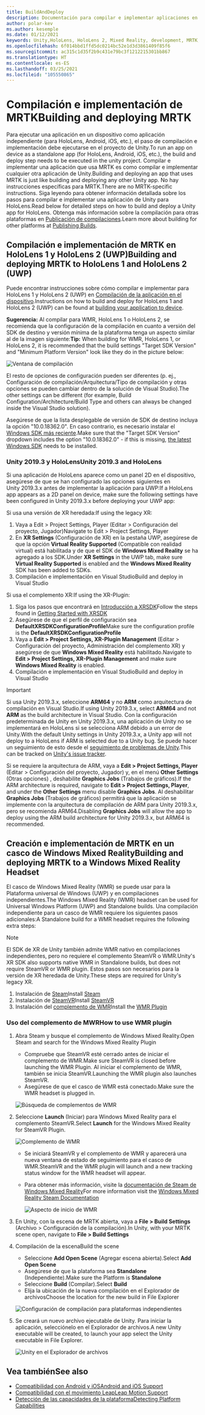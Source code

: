 ```yaml
---
title: BuildAndDeploy
description: Documentación para compilar e implementar aplicaciones en varios dispositivos.
author: polar-kev
ms.author: kesemple
ms.date: 01/12/2021
keywords: Unity,HoloLens, HoloLens 2, Mixed Reality, development, MRTK, Visual Studio, Android, IOS
ms.openlocfilehash: 6f014bbd1ffd5dc0214bc52e1d3d3861409f85f6
ms.sourcegitcommit: ac315c1d35f2b9c431e79bc3f1212215301bb867
ms.translationtype: HT
ms.contentlocale: es-ES
ms.lasthandoff: 03/25/2021
ms.locfileid: "105550865"
---
```

# <a name="building-and-deploying-mrtk"></a><span data-ttu-id="f9b46-104">Compilación e implementación de MRTK</span><span class="sxs-lookup"><span data-stu-id="f9b46-104">Building and deploying MRTK</span></span>

<span data-ttu-id="f9b46-105">Para ejecutar una aplicación en un dispositivo como aplicación independiente (para HoloLens, Android, iOS, etc.), el paso de compilación e implementación debe ejecutarse en el proyecto de Unity.</span><span class="sxs-lookup"><span data-stu-id="f9b46-105">To run an app on device as a standalone app (for HoloLens, Android, iOS, etc.), the build and deploy step needs to be executed in the unity project.</span></span> <span data-ttu-id="f9b46-106">Compilar e implementar una aplicación que usa MRTK es como compilar e implementar cualquier otra aplicación de Unity.</span><span class="sxs-lookup"><span data-stu-id="f9b46-106">Building and deploying an app that uses MRTK is just like building and deploying any other Unity app.</span></span> <span data-ttu-id="f9b46-107">No hay instrucciones específicas para MRTK.</span><span class="sxs-lookup"><span data-stu-id="f9b46-107">There are no MRTK-specific instructions.</span></span> <span data-ttu-id="f9b46-108">Siga leyendo para obtener información detallada sobre los pasos para compilar e implementar una aplicación de Unity para HoloLens.</span><span class="sxs-lookup"><span data-stu-id="f9b46-108">Read below for detailed steps on how to build and deploy a Unity app for HoloLens.</span></span>  <span data-ttu-id="f9b46-109">Obtenga más información sobre la compilación para otras plataformas en [Publicación de compilaciones](https://docs.unity3d.com/Manual/PublishingBuilds.html).</span><span class="sxs-lookup"><span data-stu-id="f9b46-109">Learn more about building for other platforms at [Publishing Builds](https://docs.unity3d.com/Manual/PublishingBuilds.html).</span></span>

## <a name="building-and-deploying-mrtk-to-hololens-1-and-hololens-2-uwp"></a><span data-ttu-id="f9b46-110">Compilación e implementación de MRTK en HoloLens 1 y HoloLens 2 (UWP)</span><span class="sxs-lookup"><span data-stu-id="f9b46-110">Building and deploying MRTK to HoloLens 1 and HoloLens 2 (UWP)</span></span>

<span data-ttu-id="f9b46-111">Puede encontrar instrucciones sobre cómo compilar e implementar para HoloLens 1 y HoloLens 2 (UWP) en [Compilación de la aplicación en el dispositivo](/windows/mixed-reality/mrlearning-base-ch1#build-your-application-to-your-device).</span><span class="sxs-lookup"><span data-stu-id="f9b46-111">Instructions on how to build and deploy for HoloLens 1 and HoloLens 2 (UWP) can be found at [building your application to device](/windows/mixed-reality/mrlearning-base-ch1#build-your-application-to-your-device).</span></span>

<span data-ttu-id="f9b46-112">**Sugerencia:** Al compilar para WMR, HoloLens 1 o HoloLens 2, se recomienda que la configuración de la compilación en cuanto a versión del SDK de destino y versión mínima de la plataforma tenga un aspecto similar al de la imagen siguiente:</span><span class="sxs-lookup"><span data-stu-id="f9b46-112">**Tip:** When building for WMR, HoloLens 1, or HoloLens 2, it is recommended that the build settings "Target SDK Version" and "Minimum Platform Version" look like they do in the picture below:</span></span>

![Ventana de compilación](../features/images/getting-started/BuildWindow.png)

<span data-ttu-id="f9b46-114">El resto de opciones de configuración pueden ser diferentes (p. ej., Configuración de compilación/Arquitectura/Tipo de compilación y otras opciones se pueden cambiar dentro de la solución de Visual Studio).</span><span class="sxs-lookup"><span data-stu-id="f9b46-114">The other settings can be different (for example, Build Configuration/Architecture/Build Type and others can always be changed inside the Visual Studio solution).</span></span>

<span data-ttu-id="f9b46-115">Asegúrese de que la lista desplegable de versión de SDK de destino incluya la opción "10.0.18362.0". En caso contrario, es necesario instalar el [Windows SDK más reciente](https://developer.microsoft.com/windows/downloads/windows-10-sdk).</span><span class="sxs-lookup"><span data-stu-id="f9b46-115">Make sure that the "Target SDK Version" dropdown includes the option "10.0.18362.0" - if this is missing, [the latest Windows SDK](https://developer.microsoft.com/windows/downloads/windows-10-sdk) needs to be installed.</span></span>

### <a name="unity-20193-and-hololens"></a><span data-ttu-id="f9b46-116">Unity 2019.3 y HoloLens</span><span class="sxs-lookup"><span data-stu-id="f9b46-116">Unity 2019.3 and HoloLens</span></span>

<span data-ttu-id="f9b46-117">Si una aplicación de HoloLens aparece como un panel 2D en el dispositivo, asegúrese de que se han configurado las opciones siguientes en Unity 2019.3.x antes de implementar la aplicación para UWP:</span><span class="sxs-lookup"><span data-stu-id="f9b46-117">If a HoloLens app appears as a 2D panel on device, make sure the following settings have been configured in Unity 2019.3.x before deploying your UWP app:</span></span>

<span data-ttu-id="f9b46-118">Si usa una versión de XR heredada:</span><span class="sxs-lookup"><span data-stu-id="f9b46-118">If using the legacy XR:</span></span>

1. <span data-ttu-id="f9b46-119">Vaya a Edit > Project Settings, Player (Editar > Configuración del proyecto, Jugador)</span><span class="sxs-lookup"><span data-stu-id="f9b46-119">Navigate to Edit > Project Settings, Player</span></span>
1. <span data-ttu-id="f9b46-120">En **XR Settings** (Configuración de XR) en la pestaña UWP, asegúrese de que la opción **Virtual Reality Supported** (Compatible con realidad virtual) está habilitada y de que el SDK de **Windows Mixed Reality** se ha agregado a los SDK.</span><span class="sxs-lookup"><span data-stu-id="f9b46-120">Under **XR Settings** in the UWP tab, make sure **Virtual Reality Supported** is enabled and the **Windows Mixed Reality** SDK has been added to SDKs.</span></span>
1. <span data-ttu-id="f9b46-121">Compilación e implementación en Visual Studio</span><span class="sxs-lookup"><span data-stu-id="f9b46-121">Build and deploy in Visual Studio</span></span>

<span data-ttu-id="f9b46-122">Si usa el complemento XR:</span><span class="sxs-lookup"><span data-stu-id="f9b46-122">If using the XR-Plugin:</span></span>

1. <span data-ttu-id="f9b46-123">Siga los pasos que encontrará en [Introducción a XRSDK](../configuration/getting-started-with-mrtk-and-xrsdk.md)</span><span class="sxs-lookup"><span data-stu-id="f9b46-123">Follow the steps found in [Getting Started with XRSDK](../configuration/getting-started-with-mrtk-and-xrsdk.md)</span></span>
1. <span data-ttu-id="f9b46-124">Asegúrese de que el perfil de configuración sea **DefaultXRSDKConfigurationProfile**</span><span class="sxs-lookup"><span data-stu-id="f9b46-124">Make sure the configuration profile is the **DefaultXRSDKConfigurationProfile**</span></span>
1. <span data-ttu-id="f9b46-125">Vaya a **Edit > Project Settings, XR-Plugin Management** (Editar > Configuración del proyecto, Administración del complemento XR) y asegúrese de que **Windows Mixed Reality** está habilitado.</span><span class="sxs-lookup"><span data-stu-id="f9b46-125">Navigate to **Edit > Project Settings, XR-Plugin Management** and make sure **Windows Mixed Reality** is enabled.</span></span>
1. <span data-ttu-id="f9b46-126">Compilación e implementación en Visual Studio</span><span class="sxs-lookup"><span data-stu-id="f9b46-126">Build and deploy in Visual Studio</span></span>

>[!IMPORTANT]
> <span data-ttu-id="f9b46-127">Si usa Unity 2019.3.x, seleccione **ARM64** y no **ARM** como arquitectura de compilación en Visual Studio.</span><span class="sxs-lookup"><span data-stu-id="f9b46-127">If using Unity 2019.3.x, select **ARM64** and not **ARM** as the build architecture in Visual Studio.</span></span> <span data-ttu-id="f9b46-128">Con la configuración predeterminada de Unity en Unity 2019.3.x, una aplicación de Unity no se implementará en HoloLens si se selecciona ARM debido a un error de Unity.</span><span class="sxs-lookup"><span data-stu-id="f9b46-128">With the default Unity settings in Unity 2019.3.x, a Unity app will not deploy to a HoloLens if ARM is selected due to a Unity bug.</span></span> <span data-ttu-id="f9b46-129">Se puede hacer un seguimiento de esto desde el [seguimiento de problemas de Unity](https://issuetracker.unity3d.com/issues/enabling-graphics-jobs-in-2019-dot-3-x-results-in-a-crash-or-nothing-rendering-on-hololens-2).</span><span class="sxs-lookup"><span data-stu-id="f9b46-129">This can be tracked on [Unity's issue tracker](https://issuetracker.unity3d.com/issues/enabling-graphics-jobs-in-2019-dot-3-x-results-in-a-crash-or-nothing-rendering-on-hololens-2).</span></span>
>
> <span data-ttu-id="f9b46-130">Si se requiere la arquitectura de ARM, vaya a **Edit > Project Settings, Player** (Editar > Configuración del proyecto, Jugador) y, en el menú **Other Settings** (Otras opciones) , deshabilite **Graphics Jobs** (Trabajos de gráficos).</span><span class="sxs-lookup"><span data-stu-id="f9b46-130">If the ARM architecture is required, navigate to **Edit > Project Settings, Player**, and under the **Other Settings** menu disable **Graphics Jobs**.</span></span> <span data-ttu-id="f9b46-131">Al deshabilitar **Graphics Jobs** (Trabajos de gráficos) permitirá que la aplicación se implemente con la arquitectura de compilación de ARM para Unity 2019.3.x, pero se recomienda ARM64.</span><span class="sxs-lookup"><span data-stu-id="f9b46-131">Disabling **Graphics Jobs** will allow the app to deploy using the ARM build architecture for Unity 2019.3.x, but ARM64 is recommended.</span></span>

## <a name="building-and-deploying-mrtk-to-a-windows-mixed-reality-headset"></a><span data-ttu-id="f9b46-132">Creación e implementación de MRTK en un casco de Windows Mixed Reality</span><span class="sxs-lookup"><span data-stu-id="f9b46-132">Building and deploying MRTK to a Windows Mixed Reality Headset</span></span>

<span data-ttu-id="f9b46-133">El casco de Windows Mixed Reality (WMR) se puede usar para la Plataforma universal de Windows (UWP) y en compilaciones independientes.</span><span class="sxs-lookup"><span data-stu-id="f9b46-133">The Windows Mixed Reality (WMR) headset can be used for Universal Windows Platform (UWP) and Standalone builds.</span></span>  <span data-ttu-id="f9b46-134">Una compilación independiente para un casco de WMR requiere los siguientes pasos adicionales:</span><span class="sxs-lookup"><span data-stu-id="f9b46-134">A Standalone build for a WMR headset requires the following extra steps:</span></span>

> [!NOTE]
> <span data-ttu-id="f9b46-135">El SDK de XR de Unity también admite WMR nativo en compilaciones independientes, pero no requiere el complemento SteamVR o WMR.</span><span class="sxs-lookup"><span data-stu-id="f9b46-135">Unity's XR SDK also supports native WMR in Standalone builds, but does not require SteamVR or WMR plugin.</span></span> <span data-ttu-id="f9b46-136">Estos pasos son necesarios para la versión de XR heredada de Unity.</span><span class="sxs-lookup"><span data-stu-id="f9b46-136">These steps are required for Unity's legacy XR.</span></span>

1. <span data-ttu-id="f9b46-137">Instalación de [Steam](https://store.steampowered.com/about/)</span><span class="sxs-lookup"><span data-stu-id="f9b46-137">Install [Steam](https://store.steampowered.com/about/)</span></span>
1. <span data-ttu-id="f9b46-138">Instalación de [SteamVR](https://store.steampowered.com/app/250820/SteamVR/)</span><span class="sxs-lookup"><span data-stu-id="f9b46-138">Install [SteamVR](https://store.steampowered.com/app/250820/SteamVR/)</span></span>
1. <span data-ttu-id="f9b46-139">Instalación del [complemento de WMR](https://store.steampowered.com/app/719950/Windows_Mixed_Reality_for_SteamVR/)</span><span class="sxs-lookup"><span data-stu-id="f9b46-139">Install the [WMR Plugin](https://store.steampowered.com/app/719950/Windows_Mixed_Reality_for_SteamVR/)</span></span>

### <a name="how-to-use-wmr-plugin"></a><span data-ttu-id="f9b46-140">Uso del complemento de MWR</span><span class="sxs-lookup"><span data-stu-id="f9b46-140">How to use WMR plugin</span></span>

1. <span data-ttu-id="f9b46-141">Abra Steam y busque el complemento de Windows Mixed Reality.</span><span class="sxs-lookup"><span data-stu-id="f9b46-141">Open Steam and search for the Windows Mixed Reality Plugin</span></span>
    - <span data-ttu-id="f9b46-142">Compruebe que SteamVR esté cerrado antes de iniciar el complemento de WMR.</span><span class="sxs-lookup"><span data-stu-id="f9b46-142">Make sure SteamVR is closed before launching the WMR Plugin.</span></span> <span data-ttu-id="f9b46-143">Al iniciar el complemento de WMR, también se inicia SteamVR.</span><span class="sxs-lookup"><span data-stu-id="f9b46-143">Launching the WMR plugin also launches SteamVR.</span></span>
    - <span data-ttu-id="f9b46-144">Asegúrese de que el casco de WMR está conectado.</span><span class="sxs-lookup"><span data-stu-id="f9b46-144">Make sure the WMR headset is plugged in.</span></span>

    ![Búsqueda de complementos de WMR](../features/images/build-deploy/WMR/SteamSearchWMRPlugin.png)

1. <span data-ttu-id="f9b46-146">Seleccione **Launch** (Iniciar) para Windows Mixed Reality para el complemento SteamVR.</span><span class="sxs-lookup"><span data-stu-id="f9b46-146">Select **Launch** for the Windows Mixed Reality for SteamVR Plugin.</span></span>

    ![Complemento de WMR](../features/images/build-deploy/WMR/WMRPlugin.png)

    - <span data-ttu-id="f9b46-148">Se iniciará SteamVR y el complemento de WMR y aparecerá una nueva ventana de estado de seguimiento para el casco de WMR.</span><span class="sxs-lookup"><span data-stu-id="f9b46-148">SteamVR and the WMR plugin will launch and a new tracking status window for the WMR headset will appear.</span></span>
    - <span data-ttu-id="f9b46-149">Para obtener más información, visite la [documentación de Steam de Windows Mixed Reality](https://support.microsoft.com/help/4053622/windows-10-play-steamvr-games-in-windows-mixed-reality)</span><span class="sxs-lookup"><span data-stu-id="f9b46-149">For more information visit the [Windows Mixed Reality Steam Documentation](https://support.microsoft.com/help/4053622/windows-10-play-steamvr-games-in-windows-mixed-reality)</span></span>

        ![Aspecto de inicio de WMR](../features/images/build-deploy/WMR/WMRPluginActive.png)

1. <span data-ttu-id="f9b46-151">En Unity, con la escena de MRTK abierta, vaya a **File > Build Settings** (Archivo > Configuración de la compilación).</span><span class="sxs-lookup"><span data-stu-id="f9b46-151">In Unity, with your MRTK scene open, navigate to **File > Build Settings**</span></span>

1. <span data-ttu-id="f9b46-152">Compilación de la escena</span><span class="sxs-lookup"><span data-stu-id="f9b46-152">Build the scene</span></span>
    - <span data-ttu-id="f9b46-153">Seleccione **Add Open Scene** (Agregar escena abierta).</span><span class="sxs-lookup"><span data-stu-id="f9b46-153">Select **Add Open Scene**</span></span>
    - <span data-ttu-id="f9b46-154">Asegúrese de que la plataforma sea **Standalone** (Independiente).</span><span class="sxs-lookup"><span data-stu-id="f9b46-154">Make sure the Platform is **Standalone**</span></span>
    - <span data-ttu-id="f9b46-155">Seleccione **Build** (Compilar).</span><span class="sxs-lookup"><span data-stu-id="f9b46-155">Select **Build**</span></span>
    - <span data-ttu-id="f9b46-156">Elija la ubicación de la nueva compilación en el Explorador de archivos</span><span class="sxs-lookup"><span data-stu-id="f9b46-156">Choose the location for the new build in File Explorer</span></span>

    ![Configuración de compilación para plataformas independientes](../features/images/build-deploy/WMR/BuildSettingsStandaloneUnity.png)

1. <span data-ttu-id="f9b46-158">Se creará un nuevo archivo ejecutable de Unity. Para iniciar la aplicación, selecciónelo en el Explorador de archivos.</span><span class="sxs-lookup"><span data-stu-id="f9b46-158">A new Unity executable will be created, to launch your app select the Unity executable in File Explorer.</span></span>

    ![Unity en el Explorador de archivos](../features/images/build-deploy/WMR/FileExplorerUnityExe.png)

## <a name="see-also"></a><span data-ttu-id="f9b46-160">Vea también</span><span class="sxs-lookup"><span data-stu-id="f9b46-160">See also</span></span>

- [<span data-ttu-id="f9b46-161">Compatibilidad con Android y iOS</span><span class="sxs-lookup"><span data-stu-id="f9b46-161">Android and iOS Support</span></span>](../features/cross-platform/using-ar-foundation.md)
- [<span data-ttu-id="f9b46-162">Compatibilidad con el movimiento Leap</span><span class="sxs-lookup"><span data-stu-id="f9b46-162">Leap Motion Support</span></span>](../features/cross-platform/leap-motion-mrtk.md)
- [<span data-ttu-id="f9b46-163">Detección de las capacidades de la plataforma</span><span class="sxs-lookup"><span data-stu-id="f9b46-163">Detecting Platform Capabilities</span></span>](../features/cross-platform/detecting-platform-capabilities.md)